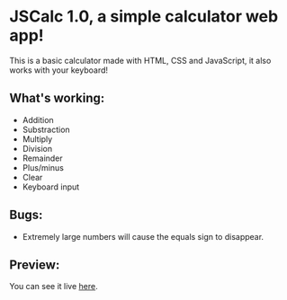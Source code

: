 # JSCalc 1.0, a simple calculator web app!

This is a basic calculator made with HTML, CSS and JavaScript, it also works with your keyboard!

## What's working:
- Addition
- Substraction
- Multiply
- Division
- Remainder
- Plus/minus
- Clear
- Keyboard input

## Bugs:
- Extremely large numbers will cause the equals sign to disappear.

## Preview:

You can see it live [here](https://driconrikus.github.io/jscalc/).
